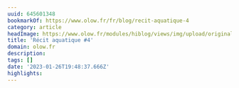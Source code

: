```yaml
---
uuid: 645601348
bookmarkOf: https://www.olow.fr/fr/blog/recit-aquatique-4
category: article
headImage: https://www.olow.fr/modules/hiblog/views/img/upload/original/2022/02/ClovisDonizetti_Olow_TL_01433-740x493.jpg
title: 'Récit aquatique #4'
domain: olow.fr
description: 
tags: []
date: '2023-01-26T19:48:37.666Z'
highlights: 
---
```



